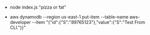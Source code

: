 - node index.js "pizza or fat"

- aws dynamodb --region us-east-1 put-item --table-name aws-developer --item "{\"id\":{\"S\":\"89765123\"},\"value\":{\"S\":\"Test From CLI.\"}}"
